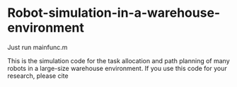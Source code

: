 # Robot-simulation-in-a-warehouse-environment

Just run mainfunc.m


This is the simulation code for the task allocation and path planning of many robots in a large-size warehouse environment. If you use this code for your research, please cite
